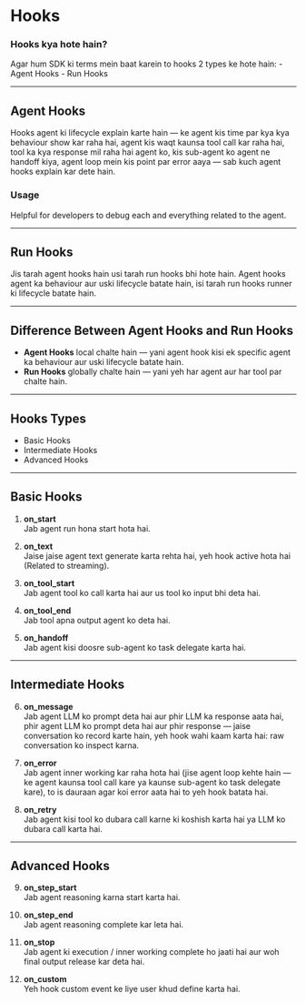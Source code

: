 # Hooks

### Hooks kya hote hain?
<p>
Agar hum SDK ki terms mein baat karein to hooks 2 types ke hote hain:
- Agent Hooks
- Run Hooks
</p>

---

## Agent Hooks

Hooks agent ki lifecycle explain karte hain — ke agent kis time par kya kya behaviour show kar raha hai, agent kis waqt kaunsa tool call kar raha hai, tool ka kya response mil raha hai agent ko, kis sub-agent ko agent ne handoff kiya, agent loop mein kis point par error aaya — sab kuch agent hooks explain kar dete hain.

### Usage
Helpful for developers to debug each and everything related to the agent.

---

## Run Hooks

Jis tarah agent hooks hain usi tarah run hooks bhi hote hain. Agent hooks agent ka behaviour aur uski lifecycle batate hain, isi tarah run hooks runner ki lifecycle batate hain.

---

## Difference Between Agent Hooks and Run Hooks

- **Agent Hooks** local chalte hain — yani agent hook kisi ek specific agent ka behaviour aur uski lifecycle batate hain.  
- **Run Hooks** globally chalte hain — yani yeh har agent aur har tool par chalte hain.

---

## Hooks Types

- Basic Hooks  
- Intermediate Hooks  
- Advanced Hooks  

---

## Basic Hooks

1. **on_start**  
   Jab agent run hona start hota hai.

2. **on_text**  
   Jaise jaise agent text generate karta rehta hai, yeh hook active hota hai (Related to streaming).

3. **on_tool_start**  
   Jab agent tool ko call karta hai aur us tool ko input bhi deta hai.

4. **on_tool_end**  
   Jab tool apna output agent ko deta hai.

5. **on_handoff**  
   Jab agent kisi doosre sub-agent ko task delegate karta hai.

---

## Intermediate Hooks

6. **on_message**  
   Jab agent LLM ko prompt deta hai aur phir LLM ka response aata hai, phir agent LLM ko prompt deta hai aur phir response — jaise conversation ko record karte hain, yeh hook wahi kaam karta hai: raw conversation ko inspect karna.

7. **on_error**  
   Jab agent inner working kar raha hota hai (jise agent loop kehte hain — ke agent kaunsa tool call kare ya kaunse sub-agent ko task delegate kare), to is dauraan agar koi error aata hai to yeh hook batata hai.

8. **on_retry**  
   Jab agent kisi tool ko dubara call karne ki koshish karta hai ya LLM ko dubara call karta hai.

---

## Advanced Hooks

9. **on_step_start**  
   Jab agent reasoning karna start karta hai.

10. **on_step_end**  
    Jab agent reasoning complete kar leta hai.

11. **on_stop**  
    Jab agent ki execution / inner working complete ho jaati hai aur woh final output release kar deta hai.

12. **on_custom**  
    Yeh hook custom event ke liye user khud define karta hai.
